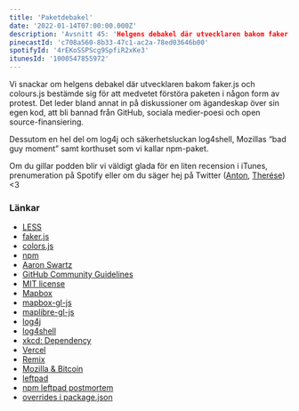 ```yaml
---
title: 'Paketdebakel'
date: '2022-01-14T07:00:00.000Z'
description: 'Avsnitt 45: 'Helgens debakel där utvecklaren bakom faker.js och colours.js bestämde sig för att medvetet förstöra paketen i någon form av protest.'
pinecastId: 'c708a560-8b33-47c1-ac2a-78ed03646b00'
spotifyId: '4rEKoSSPScg9SpfiR2xKe3'
itunesId: '1000547855972'
---
```


Vi snackar om helgens debakel där utvecklaren bakom faker.js och colours.js bestämde sig för att medvetet förstöra paketen i någon form av protest. Det leder bland annat in på diskussioner om ägandeskap över sin egen kod, att bli bannad från GitHub, sociala medier-poesi och open source-finansiering.

Dessutom en hel del om log4j och säkerhetsluckan log4shell, Mozillas “bad guy moment” samt korthuset som vi kallar npm-paket.

Om du gillar podden blir vi väldigt glada för en liten recension i iTunes, prenumeration på Spotify eller om du säger hej på Twitter ([Anton](https://twitter.com/Awnton), [Therése](https://twitter.com/tkomstadius)) <3

### Länkar

- [LESS](https://lesscss.org)
- [faker.js](https://github.com/marak/Faker.js/)
- [colors.js](https://github.com/Marak/colors.js)
- [npm](https://www.npmjs.com)
- [Aaron Swartz](https://sv.wikipedia.org/wiki/Aaron_Swartz)
- [GitHub Community Guidelines](https://docs.github.com/en/github/site-policy/github-community-guidelines#active-malware-or-exploits)
- [MIT license](https://opensource.org/licenses/MIT)
- [Mapbox](https://www.mapbox.com)
- [mapbox-gl-js](https://github.com/mapbox/mapbox-gl-js)
- [maplibre-gl-js](https://github.com/maplibre/maplibre-gl-js)
- [log4j](https://logging.apache.org/log4j/2.x/)
- [log4shell](https://en.wikipedia.org/wiki/Log4Shell)
- [xkcd: Dependency](https://xkcd.com/2347/)
- [Vercel](https://vercel.com)
- [Remix](https://remix.run)
- [Mozilla & Bitcoin](https://www.theverge.com/2022/1/6/22870787/mozilla-pauses-crypto-donations-backlash-jwz)
- [leftpad](https://qz.com/646467/how-one-programmer-broke-the-internet-by-deleting-a-tiny-piece-of-code/)
- [npm leftpad postmortem](https://blog.npmjs.org/post/141577284765/kik-left-pad-and-npm.html)
- [overrides i package.json](https://docs.npmjs.com/cli/v8/configuring-npm/package-json#overrides)
